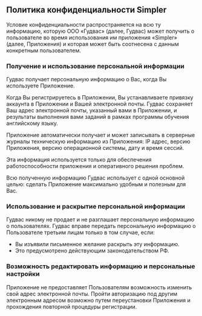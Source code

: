 ## Политика конфиденциальности Simpler

Условие конфиденциальности распространяется на всю ту информацию, которую ООО
«Гудвас» (далее, Гудвас) может получить о пользователе во время использования
им приложения «Simpler» (далее, Приложения) и которая может быть соотнесена с
данным конкретным пользователем.

### Получение и использование персональной информации

Гудвас получает персональную информацию о Вас, когда Вы используете
Приложение.

Когда Вы регистрируетесь в Приложении, Вы устанавливаете привязку аккаунта в
Приложении и Вашей электронной почты. Гудвас сохраняет Ваш адрес электронной
почты, указанный вами в Приложении, и результаты выполнения вами заданий в
рамках программы обучения английскому языку.

Приложение автоматически получает и может записывать в серверные журналы
техническую информацию из Приложения: IP адрес, версию Приложения, версию
операционной системы, дату и время сессий.

Эта информация используется только для обеспечения работоспособности
приложения и оперативного решения проблем.

Всю полученную информацию Гудвас использует с одной основной целью: сделать
Приложение максимально удобным и полезным для Вас.

### Использование и раскрытие персональной информации

Гудвас никому не продает и не разглашает персональную информацию о
пользователях. Гудвас вправе передать персональную информацию о Пользователе
третьим лицам только в том случае, если:

  * Вы изъявили письменное желание раскрыть эту информацию. 
  * Это предусмотрено действующим законодательством РФ. 

### Возможность редактировать информацию и персональные настройки

Приложение не предоставляет Пользователям возможность изменить свой адрес
электронной почты. Пройти авторизацию под другим электронным адресом возможно
путем переустановки Приложения и прохождения повторной процедуры регистрации.

